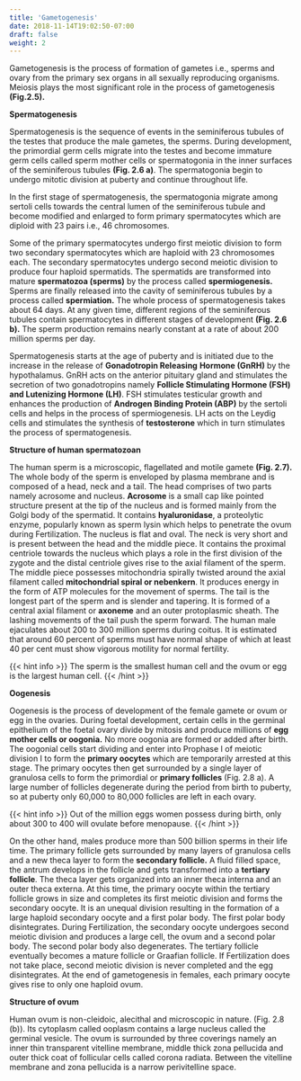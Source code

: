 ```yaml
---
title: 'Gametogenesis'
date: 2018-11-14T19:02:50-07:00
draft: false
weight: 2
---
```




Gametogenesis is the process of formation
of gametes i.e., sperms and ovary from the
primary sex organs in all sexually reproducing
organisms. Meiosis plays the most significant
role in the process of gametogenesis **(Fig.2.5).**

**Spermatogenesis**

Spermatogenesis is the sequence of
events in the seminiferous tubules of the
testes that produce the male gametes, the
sperms. During development, the primordial
germ cells migrate into the testes and become
immature germ cells called sperm mother
cells or spermatogonia in the inner surfaces
of the seminiferous tubules **(Fig. 2.6 a)**. The
spermatogonia begin to undergo mitotic
division at puberty and continue throughout
life.

In the first stage of spermatogenesis, the
spermatogonia migrate among sertoli cells
towards the central lumen of the seminiferous
tubule and become modified and enlarged
to form primary spermatocytes which are
diploid with 23 pairs i.e., 46 chromosomes.





Some of the primary spermatocytes
undergo first meiotic division to form two
secondary spermatocytes which are haploid
with 23 chromosomes each. The secondary
spermatocytes undergo second meiotic
division to produce four haploid spermatids.
The spermatids are transformed into mature
**spermatozoa (sperms)** by the process
called **spermiogenesis.** Sperms are finally
released into the cavity of seminiferous
tubules by a process called **spermiation.**
The whole process of spermatogenesis
takes about 64 days. At any given time,
different regions of the seminiferous tubules
contain spermatocytes in different stages
of development **(Fig. 2.6 b).** The sperm
production remains nearly constant at a rate
of about 200 million sperms per day.


Spermatogenesis starts at the age of
puberty and is initiated due to the increase
in the release of **Gonadotropin Releasing**
**Hormone (GnRH)** by the hypothalamus.
GnRH acts on the anterior pituitary gland and
stimulates the secretion of two gonadotropins
namely **Follicle Stimulating Hormone (FSH) and Lutenizing Hormone (LH)**. FSH
stimulates testicular growth and enhances the
production of **Androgen Binding Protein (ABP)** by the sertoli cells and helps in the
process of spermiogenesis. LH acts on the
Leydig cells and stimulates the synthesis of
**testosterone** which in turn stimulates the
process of spermatogenesis.



**Structure of human spermatozoan**

The human sperm is a microscopic,
flagellated and motile gamete **(Fig. 2.7).**
The whole body of the sperm is enveloped
by plasma membrane and is composed of a
head, neck and a tail. The head comprises
of two parts namely acrosome and nucleus.
**Acrosome** is a small cap like pointed
structure present at the tip of the nucleus
and is formed mainly from the Golgi body
of the spermatid. It contains **hyaluronidase**,
a proteolytic enzyme, popularly known as
sperm lysin which helps to penetrate the
ovum during Fertilization. The nucleus is flat
and oval. The neck is very short and is present
between the head and the middle piece.
It contains the proximal centriole towards
the nucleus which plays a role in the first
division of the zygote and the distal centriole
gives rise to the axial filament of the sperm.
The middle piece possesses mitochondria
spirally twisted around the axial filament
called **mitochondrial spiral or nebenkern**.
It produces energy in the form of ATP
molecules for the movement of sperms. The tail is the longest part
of the sperm and is
slender and tapering.
It is formed of a
central axial filament
or **axoneme** and an
outer protoplasmic
sheath. The lashing
movements of the
tail push the sperm
forward. The human
male ejaculates about
200 to 300 million
sperms during coitus.
It is estimated that
around 60 percent
of sperms must have
normal shape of which
at least 40 per cent
must show vigorous
motility for normal fertility.



{{< hint info >}}
The sperm is the smallest
human cell and the
ovum or egg is the largest
human cell.
{{< /hint >}}


**Oogenesis**

Oogenesis is the process of development
of the female gamete or ovum or egg in the
ovaries. During foetal development, certain
cells in the germinal epithelium of the foetal
ovary divide by mitosis and produce millions of
**egg mother cells or oogonia.** No more oogonia
are formed or added after birth. The oogonial
cells start dividing and enter into Prophase I of
meiotic division I to form the **primary oocytes**
which are temporarily arrested at this stage.
The primary oocytes then get surrounded by
a single layer of granulosa cells to form the
primordial or **primary follicles** (Fig. 2.8 a).
A large number of follicles degenerate during the
period from birth to puberty, so at puberty only
60,000 to 80,000 follicles are left in each ovary.

{{< hint info >}}
Out of the million eggs
women possess during
birth, only about 300 to
400 will ovulate before
menopause.
{{< /hint >}}

On the other hand, males produce more
than 500 billion sperms in their life time.
The primary follicle gets surrounded
by many layers of granulosa cells and a new
theca layer to form the **secondary follicle.** A
fluid filled space, the antrum develops in the
follicle and gets transformed into a **tertiary follicle**. The theca layer gets organized into an
inner theca interna and an outer theca externa.
At this time, the primary oocyte within the
tertiary follicle grows in size and completes its
first meiotic division and forms the secondary
oocyte. It is an unequal division resulting in
the formation of a large haploid secondary
oocyte and a first polar body. The first polar
body disintegrates. During Fertilization, the
secondary oocyte undergoes second meiotic
division and produces a large cell, the ovum
and a second polar body. The second polar body
also degenerates. The tertiary follicle eventually
becomes a mature follicle or Graafian follicle.
If Fertilization does not take place, second
meiotic division is never completed and the
egg disintegrates. At the end of gametogenesis
in females, each primary oocyte gives rise to
only one haploid ovum.

**Structure of ovum**

Human ovum is non-cleidoic, alecithal
and microscopic in nature. (Fig. 2.8 (b)). Its
cytoplasm called ooplasm contains a large
nucleus called the germinal vesicle. The ovum
is surrounded by three coverings namely an
inner thin transparent vitelline membrane,
middle thick zona pellucida and outer thick
coat of follicular cells called corona radiata.
Between the vitelline membrane and zona
pellucida is a narrow perivitelline space.



